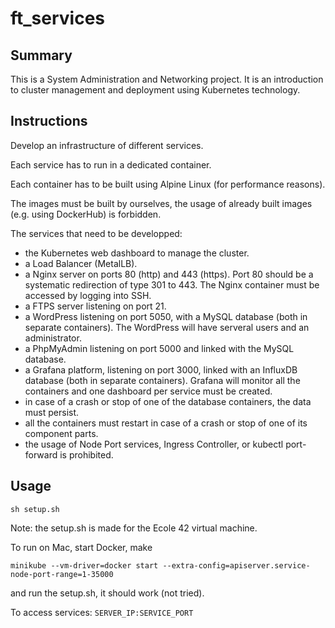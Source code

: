 # ft_services
## Summary
This is a System Administration and Networking project.
It is an introduction to cluster management and deployment using Kubernetes technology.
## Instructions
Develop an infrastructure of different services.

Each service has to run in a dedicated container.

Each container has to be built using Alpine Linux (for performance reasons).

The images must be built by ourselves, the usage of already built images (e.g. using DockerHub) is forbidden.

The services that need to be developped:
- the Kubernetes web dashboard to manage the cluster.
- a Load Balancer (MetalLB).
- a Nginx server on ports 80 (http) and 443 (https). Port 80 should be a systematic redirection of type 301 to 443. The Nginx container must be accessed by logging into SSH.
- a FTPS server listening on port 21.
- a WordPress listening on port 5050, with a MySQL database (both in separate containers). The WordPress will have serveral users and an administrator.
- a PhpMyAdmin listening on port 5000 and linked with the MySQL database.
- a Grafana platform, listening on port 3000, linked with an InfluxDB database (both in separate containers). Grafana will monitor all the containers and one dashboard per service must be created.
- in case of a crash or stop of one of the database containers, the data must persist.
- all the containers must restart in case of a crash or stop of one of its component parts.
- the usage of Node Port services, Ingress Controller, or kubectl port-forward is prohibited.
## Usage
```
sh setup.sh
```
Note: the setup.sh is made for the Ecole 42 virtual machine.

To run on Mac, start Docker, make
```
minikube --vm-driver=docker start --extra-config=apiserver.service-node-port-range=1-35000
```
and run the setup.sh, it should work (not tried).

To access services: ```SERVER_IP:SERVICE_PORT```
